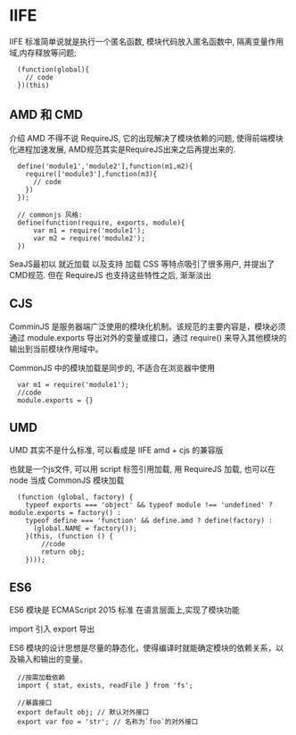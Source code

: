 # IIFE

IIFE 标准简单说就是执行一个匿名函数, 模块代码放入匿名函数中, 隔离变量作用域,内存释放等问题;

```
  (function(global){
    // code
  })(this)
```

## AMD 和 CMD

介绍 AMD 不得不说 RequireJS, 它的出现解决了模块依赖的问题, 使得前端模块化进程加速发展, AMD规范其实是RequireJS出来之后再提出来的.

```
  define('module1','module2'],function(m1,m2){    
    require(['module3'],function(m3){
      // code
    })
  });

  // commonjs 风格:
  define(function(require, exports, module){
      var m1 = require('module1');
      var m2 = require('module2');
  })
```

SeaJS最初以 就近加载 以及支持 加载 CSS 等特点吸引了很多用户, 并提出了 CMD规范. 但在 RequireJS 也支持这些特性之后, 渐渐淡出

## CJS

ComminJS 是服务器端广泛使用的模块化机制。该规范的主要内容是，模块必须通过 module.exports 导出对外的变量或接口，通过 require() 来导入其他模块的输出到当前模块作用域中。

CommonJS 中的模块加载是同步的, 不适合在浏览器中使用

```
  var m1 = require('module1');
  //code
  module.exports = {}
```

## UMD

UMD 其实不是什么标准, 可以看成是 IIFE amd + cjs 的兼容版

也就是一个js文件, 可以用 script 标签引用加载, 用 RequireJS 加载, 也可以在 node 当成 CommonJS 模块加载

```
  (function (global, factory) {
    typeof exports === 'object' && typeof module !== 'undefined' ? module.exports = factory() :
    typeof define === 'function' && define.amd ? define(factory) :
      (global.NAME = factory());
    }(this, (function () {
        //code
        return obj;
    })));
```

## ES6

ES6 模块是 ECMAScript 2015 标准 在语言层面上,实现了模块功能

import 引入 export 导出

ES6 模块的设计思想是尽量的静态化，使得编译时就能确定模块的依赖关系，以及输入和输出的变量。

```
  //按需加载依赖
  import { stat, exists, readFile } from 'fs';

  //暴露接口
  export default obj; // 默认对外接口
  export var foo = 'str'; // 名称为`foo`的对外接口
```

